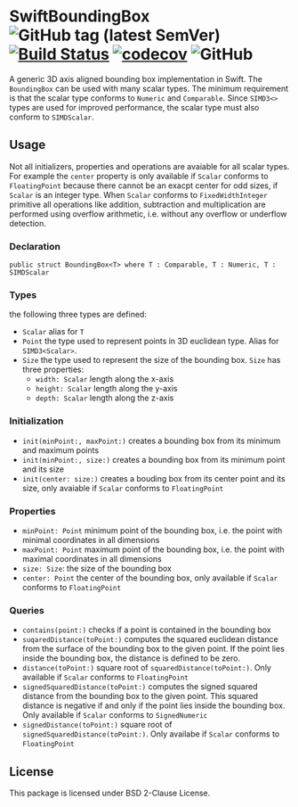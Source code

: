 # SwiftBoundingBox ![GitHub tag (latest SemVer)](https://img.shields.io/github/v/tag/ithron/SwiftBoudingBox) [![Build Status](https://travis-ci.com/ithron/SwiftBoudingBox.svg?branch=master)](https://travis-ci.com/ithron/SwiftBoudingBox) [![codecov](https://codecov.io/gh/ithron/SwiftBoudingBox/branch/master/graph/badge.svg)](https://codecov.io/gh/ithron/SwiftBoudingBox) ![GitHub](https://img.shields.io/github/license/ithron/SwiftBoudingBox)

A generic 3D axis aligned bounding box implementation in Swift.
The `BoundingBox` can be used with many scalar types. The minimum requirement is that the
scalar type conforms to `Numeric` and `Comparable`. Since `SIMD3<>` types are used for improved
performance, the scalar type must also conform to `SIMDScalar`.

## Usage
Not all initializers, properties and operations are avaiable for all scalar types. For example the 
`center` property is only available if `Scalar` conforms to `FloatingPoint` because there cannot
be an exacpt center for odd sizes, if `Scalar` is an integer type. When `Scalar` conforms to `FixedWidthInteger`
primitive all operations like addition, subtraction and multiplication are performed using overflow
arithmetic, i.e. without any overflow or underflow detection.

### Declaration
`public struct BoundingBox<T> where T : Comparable, T : Numeric, T : SIMDScalar`

### Types
the following three types are defined:
- `Scalar` alias for `T`
- `Point` the type used to represent points in 3D euclidean type. Alias for `SIMD3<Scalar>`.
- `Size` the type used to represent the size of the bounding box. `Size` has three properties:
  + `width: Scalar` length along the x-axis
  + `height: Scalar` length along the y-axis
  + `depth: Scalar` length along the z-axis

### Initialization
- `init(minPoint:, maxPoint:)` creates a bounding box from its minimum and maximum points
- `init(minPoint:, size:)` creates a bounding box from its minimum point and its size
- `init(center: size:)` creates a bouding box from its center point and its size, only avaiable if `Scalar` conforms to `FloatingPoint`

### Properties
- `minPoint: Point` minimum point of the bounding box, i.e. the point with minimal coordinates in all dimensions
- `maxPoint: Point` maximum point of the bounding box, i.e. the point with maximal coordinates in all dimensions
- `size: Size`: the size of the bounding box
- `center: Point` the center of the bounding box, only available if `Scalar` conforms to `FloatingPoint`

### Queries
- `contains(point:)` checks if a point is contained in the bounding box
- `suqaredDistance(toPoint:)` computes the squared euclidean distance from the surface
  of the bounding box to the given point. If the point lies inside the bounding box, the distance is defined
  to be zero.
- `distance(toPoint:)` square root of `squaredDistance(toPoint:)`. Only available if
  `Scalar` conforms to `FloatingPoint`   
- `signedSquaredDistance(toPoint:)` computes the signed squared distance from the bounding box
  to the given point. This squared distance is negative if and only if the point lies inside the bounding box.
  Only available if `Scalar` conforms to `SignedNumeric`
- `signedDistance(toPoint:)` square root of `signedSquaredDistance(toPoint:)`. Only
  availabe if `Scalar` conforms to `FloatingPoint`


## License
This package is licensed under BSD 2-Clause License.
